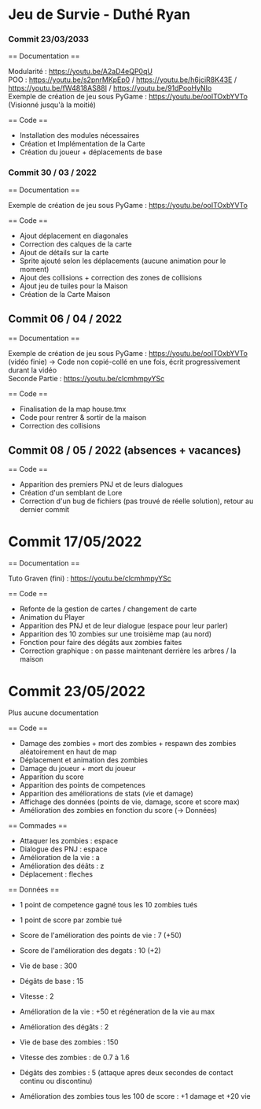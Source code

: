 # Jeu de Survie - Duthé Ryan

### Commit 23/03/2033

== Documentation == 

Modularité : https://youtu.be/A2aD4eQP0qU  
POO : https://youtu.be/s2pnrMKpEp0 / https://youtu.be/h6jciR8K43E / https://youtu.be/fW4818AS88I / https://youtu.be/91dPooHyNIo  
Exemple de création de jeu sous PyGame : https://youtu.be/ooITOxbYVTo (Visionné jusqu'à la moitié)  

== Code == 

- Installation des modules nécessaires
- Création et Implémentation de la Carte
- Création du joueur + déplacements de base

### Commit 30 / 03 / 2022

== Documentation == 

Exemple de création de jeu sous PyGame : https://youtu.be/ooITOxbYVTo

== Code == 

- Ajout déplacement en diagonales
- Correction des calques de la carte
- Ajout de détails sur la carte
- Sprite ajouté selon les déplacements (aucune animation pour le moment)
- Ajout des collisions + correction des zones de collisions
- Ajout jeu de tuiles pour la Maison
- Création de la Carte Maison

## Commit 06 / 04 / 2022

== Documentation == 

Exemple de création de jeu sous PyGame : https://youtu.be/ooITOxbYVTo (vidéo finie) -> Code non copié-collé en une fois, écrit progressivement durant la vidéo  
Seconde Partie : https://youtu.be/clcmhmpyYSc  

== Code ==

- Finalisation de la map house.tmx
- Code pour rentrer & sortir de la maison
- Correction des collisions

## Commit 08 / 05 / 2022 (absences + vacances)

== Code ==

- Apparition des premiers PNJ et de leurs dialogues
- Création d'un semblant de Lore
- Correction d'un bug de fichiers (pas trouvé de réelle solution), retour au dernier commit

# Commit 17/05/2022

== Documentation == 

Tuto Graven (fini) : https://youtu.be/clcmhmpyYSc

== Code ==

- Refonte de la gestion de cartes / changement de carte
- Animation du Player
- Apparition des PNJ et de leur dialogue (espace pour leur parler)
- Apparition des 10 zombies sur une troisième map (au nord)
- Fonction pour faire des dégâts aux zombies faites
- Correction graphique : on passe maintenant derrière les arbres / la maison

# Commit 23/05/2022

Plus aucune documentation

== Code ==

- Damage des zombies + mort des zombies + respawn des zombies aléatoirement en haut de map
- Déplacement et animation des zombies
- Damage du joueur + mort du joueur
- Apparition du score
- Apparition des points de competences
- Apparition des améliorations de stats (vie et damage)
- Affichage des données (points de vie, damage, score et score max)
- Amélioration des zombies en fonction du score (-> Données)


== Commades ==

- Attaquer les zombies : espace
- Dialogue des PNJ : espace
- Amélioration de la vie : a
- Amélioration des déâts : z
- Déplacement : fleches

== Données ==

- 1 point de competence gagné tous les 10 zombies tués
- 1 point de score par zombie tué
- Score de l'amélioration des points de vie : 7 (+50) 
- Score de l'amélioration des degats : 10 (+2)

- Vie de base : 300
- Dégâts de base : 15
- Vitesse : 2
- Amélioration de la vie : +50 et régéneration de la vie au max 
- Amélioration des dégâts : 2

- Vie de base des zombies : 150
- Vitesse des zombies : de 0.7 à 1.6
- Dégâts des zombies : 5 (attaque apres deux secondes de contact continu ou discontinu)
- Amélioration des zombies tous les 100 de score : +1 damage et +20 vie

